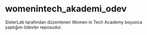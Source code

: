 # womenintech_akademi_odev
SisterLab tarafından düzenlenen Women in Tech Academy boyunca yaptığım ödevler reposudur. 

